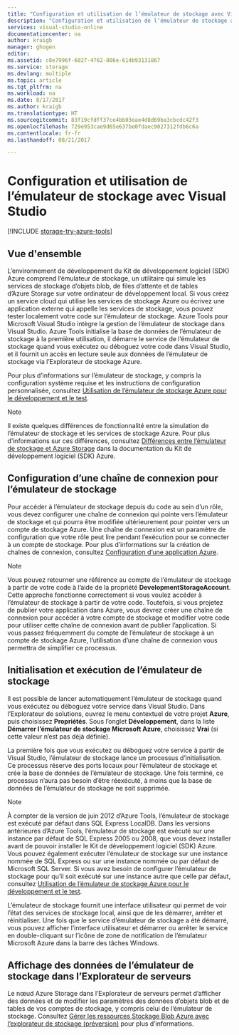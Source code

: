 ```yaml
---
title: "Configuration et utilisation de l’émulateur de stockage avec Visual Studio | Microsoft Docs"
description: "Configuration et utilisation de l’émulateur de stockage avec Visual Studio"
services: visual-studio-online
documentationcenter: na
author: kraigb
manager: ghogen
editor: 
ms.assetid: c8e7996f-6027-4762-806e-614b93131867
ms.service: storage
ms.devlang: multiple
ms.topic: article
ms.tgt_pltfrm: na
ms.workload: na
ms.date: 8/17/2017
ms.author: kraigb
ms.translationtype: HT
ms.sourcegitcommit: 83f19cfdff37ce4bb03eae4d8d69ba3cbcdc42f3
ms.openlocfilehash: 729e953cae9d65e637be0fdaec9027312fdb6c6a
ms.contentlocale: fr-fr
ms.lasthandoff: 08/21/2017

---
```

# <a name="configuring-and-using-the-storage-emulator-with-visual-studio"></a>Configuration et utilisation de l’émulateur de stockage avec Visual Studio
[!INCLUDE [storage-try-azure-tools](../includes/storage-try-azure-tools.md)]

## <a name="overview"></a>Vue d'ensemble
L’environnement de développement du Kit de développement logiciel (SDK) Azure comprend l’émulateur de stockage, un utilitaire qui simule les services de stockage d’objets blob, de files d’attente et de tables d’Azure Storage sur votre ordinateur de développement local. Si vous créez un service cloud qui utilise les services de stockage Azure ou écrivez une application externe qui appelle les services de stockage, vous pouvez tester localement votre code sur l’émulateur de stockage. Azure Tools pour Microsoft Visual Studio intègre la gestion de l’émulateur de stockage dans Visual Studio. Azure Tools initialise la base de données de l’émulateur de stockage à la première utilisation, il démarre le service de l’émulateur de stockage quand vous exécutez ou déboguez votre code dans Visual Studio, et il fournit un accès en lecture seule aux données de l’émulateur de stockage via l’Explorateur de stockage Azure.

Pour plus d’informations sur l’émulateur de stockage, y compris la configuration système requise et les instructions de configuration personnalisée, consultez [Utilisation de l’émulateur de stockage Azure pour le développement et le test](storage/common/storage-use-emulator.md).

> [!NOTE]
> Il existe quelques différences de fonctionnalité entre la simulation de l’émulateur de stockage et les services de stockage Azure. Pour plus d’informations sur ces différences, consultez [Différences entre l’émulateur de stockage et Azure Storage](storage/common/storage-use-emulator.md) dans la documentation du Kit de développement logiciel (SDK) Azure.
> 
> 

## <a name="configuring-a-connection-string-for-the-storage-emulator"></a>Configuration d’une chaîne de connexion pour l’émulateur de stockage
Pour accéder à l’émulateur de stockage depuis du code au sein d’un rôle, vous devez configurer une chaîne de connexion qui pointe vers l’émulateur de stockage et qui pourra être modifiée ultérieurement pour pointer vers un compte de stockage Azure. Une chaîne de connexion est un paramètre de configuration que votre rôle peut lire pendant l’exécution pour se connecter à un compte de stockage. Pour plus d’informations sur la création de chaînes de connexion, consultez [Configuration d’une application Azure](https://msdn.microsoft.com/library/azure/2da5d6ce-f74d-45a9-bf6b-b3a60c5ef74e#BK_SettingsPage).

> [!NOTE]
> Vous pouvez retourner une référence au compte de l’émulateur de stockage à partir de votre code à l’aide de la propriété **DevelopmentStorageAccount**. Cette approche fonctionne correctement si vous voulez accéder à l’émulateur de stockage à partir de votre code. Toutefois, si vous projetez de publier votre application dans Azure, vous devrez créer une chaîne de connexion pour accéder à votre compte de stockage et modifier votre code pour utiliser cette chaîne de connexion avant de publier l’application. Si vous passez fréquemment du compte de l’émulateur de stockage à un compte de stockage Azure, l’utilisation d’une chaîne de connexion vous permettra de simplifier ce processus.
> 
> 

## <a name="initializing-and-running-the-storage-emulator"></a>Initialisation et exécution de l’émulateur de stockage
Il est possible de lancer automatiquement l’émulateur de stockage quand vous exécutez ou déboguez votre service dans Visual Studio. Dans l’Explorateur de solutions, ouvrez le menu contextuel de votre projet **Azure**, puis choisissez **Propriétés**. Sous l’onglet **Développement**, dans la liste **Démarrer l’émulateur de stockage Microsoft Azure**, choisissez **Vrai** (si cette valeur n’est pas déjà définie).

La première fois que vous exécutez ou déboguez votre service à partir de Visual Studio, l’émulateur de stockage lance un processus d’initialisation. Ce processus réserve des ports locaux pour l’émulateur de stockage et crée la base de données de l’émulateur de stockage. Une fois terminé, ce processus n’aura pas besoin d’être réexécuté, à moins que la base de données de l’émulateur de stockage ne soit supprimée.

> [!NOTE]
> À compter de la version de juin 2012 d’Azure Tools, l’émulateur de stockage est exécuté par défaut dans SQL Express LocalDB. Dans les versions antérieures d’Azure Tools, l’émulateur de stockage est exécuté sur une instance par défaut de SQL Express 2005 ou 2008, que vous devez installer avant de pouvoir installer le Kit de développement logiciel (SDK) Azure. Vous pouvez également exécuter l’émulateur de stockage sur une instance nommée de SQL Express ou sur une instance nommée ou par défaut de Microsoft SQL Server. Si vous avez besoin de configurer l’émulateur de stockage pour qu’il soit exécuté sur une instance autre que celle par défaut, consultez [Utilisation de l’émulateur de stockage Azure pour le développement et le test](storage/common/storage-use-emulator.md).
> 
> 

L’émulateur de stockage fournit une interface utilisateur qui permet de voir l’état des services de stockage local, ainsi que de les démarrer, arrêter et réinitialiser. Une fois que le service d’émulateur de stockage a été démarré, vous pouvez afficher l’interface utilisateur et démarrer ou arrêter le service en double-cliquant sur l’icône de zone de notification de l’émulateur Microsoft Azure dans la barre des tâches Windows.

## <a name="viewing-storage-emulator-data-in-server-explorer"></a>Affichage des données de l’émulateur de stockage dans l’Explorateur de serveurs
Le nœud Azure Storage dans l’Explorateur de serveurs permet d’afficher des données et de modifier les paramètres des données d’objets blob et de tables de vos comptes de stockage, y compris celui de l’émulateur de stockage. Consultez [Gérer les ressources Stockage Blob Azure avec l’explorateur de stockage (préversion)](https://docs.microsoft.com/azure/vs-azure-tools-storage-explorer-blobs) pour plus d’informations.


